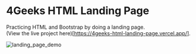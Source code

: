 # 4Geeks HTML Landing Page
Practicing HTML and Bootstrap by doing a landing page. <br>
(View the live project here)[https://4geeks-html-landing-page.vercel.app/].

![landing_page_demo](https://github.com/gdwhittaker94/4Geeks_html_landing_page/assets/105855731/386868dc-ae70-48d2-a1d6-d7361712007b)

